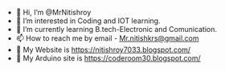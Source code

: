 - 👋 Hi, I’m @MrNitishroy
- 👀 I’m interested in Coding and IOT learning.
- 🌱 I’m currently learning B.tech-Electronic and Comunication.
- 📫 How to reach me by email - Mr.nitishkrs@gmail.com
- 👀 My Website is https://nitishroy7033.blogspot.com/
- 👀 My Arduino site is https://coderoom30.blogspot.com/
<!---
MrNitishroy/MrNitishroy is a ✨ special ✨ repository because its `README.md` (this file) appears on your GitHub profile.
You can click the Preview link to take a look at your changes.
--->
